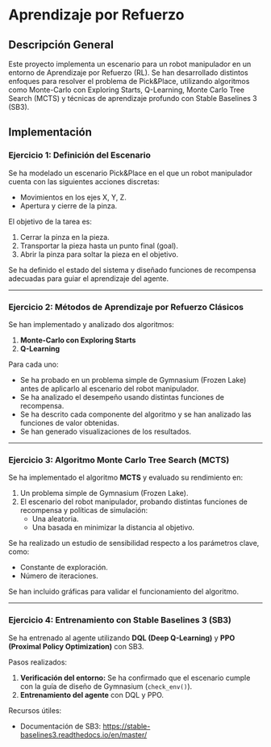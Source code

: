 # Aprendizaje por Refuerzo

## Descripción General
Este proyecto implementa un escenario para un robot manipulador en un entorno de Aprendizaje por Refuerzo (RL). Se han desarrollado distintos enfoques para resolver el problema de Pick&Place, utilizando algoritmos como Monte-Carlo con Exploring Starts, Q-Learning, Monte Carlo Tree Search (MCTS) y técnicas de aprendizaje profundo con Stable Baselines 3 (SB3).

## Implementación

### Ejercicio 1: Definición del Escenario
Se ha modelado un escenario Pick&Place en el que un robot manipulador cuenta con las siguientes acciones discretas:
- Movimientos en los ejes X, Y, Z.
- Apertura y cierre de la pinza.

El objetivo de la tarea es:
1. Cerrar la pinza en la pieza.
2. Transportar la pieza hasta un punto final (goal).
3. Abrir la pinza para soltar la pieza en el objetivo.

Se ha definido el estado del sistema y diseñado funciones de recompensa adecuadas para guiar el aprendizaje del agente.

---

### Ejercicio 2: Métodos de Aprendizaje por Refuerzo Clásicos
Se han implementado y analizado dos algoritmos:
1. **Monte-Carlo con Exploring Starts**
2. **Q-Learning**

Para cada uno:
- Se ha probado en un problema simple de Gymnasium (Frozen Lake) antes de aplicarlo al escenario del robot manipulador.
- Se ha analizado el desempeño usando distintas funciones de recompensa.
- Se ha descrito cada componente del algoritmo y se han analizado las funciones de valor obtenidas.
- Se han generado visualizaciones de los resultados.

---

### Ejercicio 3: Algoritmo Monte Carlo Tree Search (MCTS)
Se ha implementado el algoritmo **MCTS** y evaluado su rendimiento en:
1. Un problema simple de Gymnasium (Frozen Lake).
2. El escenario del robot manipulador, probando distintas funciones de recompensa y políticas de simulación:
   - Una aleatoria.
   - Una basada en minimizar la distancia al objetivo.

Se ha realizado un estudio de sensibilidad respecto a los parámetros clave, como:
- Constante de exploración.
- Número de iteraciones.

Se han incluido gráficas para validar el funcionamiento del algoritmo.

---

### Ejercicio 4: Entrenamiento con Stable Baselines 3 (SB3)
Se ha entrenado al agente utilizando **DQL (Deep Q-Learning)** y **PPO (Proximal Policy Optimization)** con SB3.

Pasos realizados:
1. **Verificación del entorno:** Se ha confirmado que el escenario cumple con la guía de diseño de Gymnasium (`check_env()`).
2. **Entrenamiento del agente** con DQL y PPO.

Recursos útiles:
- Documentación de SB3: https://stable-baselines3.readthedocs.io/en/master/

